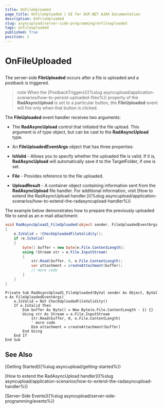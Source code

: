 ```yaml
---
title: OnFileUploaded
page_title: OnFileUploaded | UI for ASP.NET AJAX Documentation
description: OnFileUploaded
slug: asyncupload/server-side-programming/onfileuploaded
tags: onfileuploaded
published: True
position: 2
---
```


# OnFileUploaded

## 

The server-side **FileUploaded** occurs after a file is uploaded and a postback is triggered.

>note When the [PostbackTriggers]({%slug asyncupload/application-scenarios/how-to-persist-uploaded-files%}) property of the **RadAsyncUpload** is set to a particular button, the **FileUploaded** event will fire only when that button is clicked.
>

The **FileUploaded** event handler receives two arguments:

* The **RadAsyncUpload** control that initiated the file upload. This argument is of type object, but can be cast to the **RadAsyncUpload** type.

* An **FileUploadedEventArgs** object that has three properties:

* **IsValid** - Allows you to specify whether the uploaded file is valid. If it is, **RadAsyncUpload** will automatically save it to the TargetFolder, if one is set.

* **File** - Provides reference to the file uploaded.

* **UploadResult** - A container object containing information sent from the **RadAsyncUpload** file handler. For additional information, visit [How to extend the RadAsyncUpload handler.]({%slug asyncupload/application-scenarios/how-to-extend-the-radasyncupload-handler%})


The example below demonstrates how to prepare the previously uploaded file to send as an e-mail attachment:

````C#
void RadAsyncUpload1_FileUploaded(object sender, FileUploadedEventArgs e)
{
    e.IsValid = !CheckUploadedFileValidity();
    if (e.IsValid)
    {
        byte[] buffer = new byte[e.File.ContentLength];
        using (Stream str = e.File.InputStream)
        {
            str.Read(buffer, 0, e.File.ContentLength);
            var attachment = createAttachment(buffer);
            // more code
        }
    }
}	
````
````VB.NET
Private Sub RadAsyncUpload1_FileUploaded(ByVal sender As Object, ByVal e As FileUploadedEventArgs)
    e.IsValid = Not CheckUploadedFileValidity()
    If e.IsValid Then
        Dim buffer As Byte() = New Byte(e.File.ContentLength - 1) {}
        Using str As Stream = e.File.InputStream
            str.Read(buffer, 0, e.File.ContentLength)
            ' more code
            Dim attachment = createAttachment(buffer)
        End Using
    End If
End Sub
````

## See Also

[Getting Started]({%slug asyncupload/getting-started%})

[How to extend the RadAsyncUpload handler]({%slug asyncupload/application-scenarios/how-to-extend-the-radasyncupload-handler%})

[Server-Side Events]({%slug asyncupload/server-side-programming/events%})
